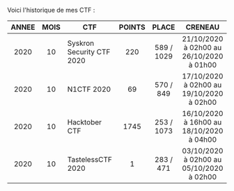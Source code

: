 Voici l'historique de mes CTF :

| ANNEE|MOIS| CTF                       | POINTS | PLACE      | CRENEAU                                  |
|:----:|:--:|---------------------------|:------:|:----------:|:----------------------------------------:|
| 2020 | 10 | Syskron Security CTF 2020 | 220    | 589 / 1029 | 21/10/2020 à 02h00 au 26/10/2020 à 01h00 |
| 2020 | 10 | N1CTF 2020                | 69     | 570 / 849  | 17/10/2020 à 02h00 au 19/10/2020 à 02h00 |
| 2020 | 10 | Hacktober CTF             | 1745   | 253 / 1073 | 16/10/2020 à 16h00 au 18/10/2020 à 04h00 |
| 2020 | 10 | TastelessCTF 2020         | 1      | 283 / 471  | 03/10/2020 à 02h00 au 05/10/2020 à 02h00 |
